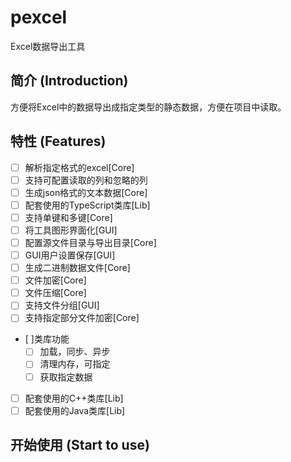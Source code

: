 
# pexcel
Excel数据导出工具

## 简介 (Introduction)
方便将Excel中的数据导出成指定类型的静态数据，方便在项目中读取。

## 特性 (Features)
- [ ] 解析指定格式的excel[Core]
- [ ] 支持可配置读取的列和忽略的列
- [ ] 生成json格式的文本数据[Core]
- [ ] 配套使用的TypeScript类库[Lib]
- [ ] 支持单键和多键[Core]
- [ ] 将工具图形界面化[GUI]
- [ ] 配置源文件目录与导出目录[Core]
- [ ] GUI用户设置保存[GUI]
- [ ] 生成二进制数据文件[Core]
- [ ] 文件加密[Core]
- [ ] 文件压缩[Core]
- [ ] 支持文件分组[GUI]
- [ ] 支持指定部分文件加密[Core]
- [ ]类库功能
    - [ ] 加载，同步、异步
    - [ ] 清理内存，可指定
    - [ ] 获取指定数据
- [ ] 配套使用的C++类库[Lib]
- [ ] 配套使用的Java类库[Lib]

## 开始使用 (Start to use)